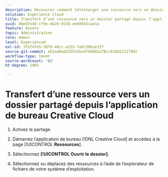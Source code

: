 ```yaml
---
description: Découvrez comment télécharger une ressource vers un dossier partagé de l’application de bureau Creative Cloud vers Experience Cloud.
solution: Experience Cloud
title: Transfert d’une ressource vers un dossier partagé depuis l’application de bureau Creative Cloud
uuid: 88e97e4d-cf9e-4b26-923b-ee60583cae1a
feature: Assets
topic: Administration
role: Admin
level: Experienced
exl-id: 3fd747e5-38f8-40cc-a255-7a0130b1e32f
source-git-commit: eb2ad8a8255915be47b6002a78cc810b522170d2
workflow-type: tm+mt
source-wordcount: '65'
ht-degree: 100%

---
```


# Transfert d’une ressource vers un dossier partagé depuis l’application de bureau Creative Cloud

1. Activez le partage.

1. Démarrez l’application de bureau [!DNL Creative Cloud] et accédez à la page [!UICONTROL **Ressources**].

1. Sélectionnez **[!UICONTROL Ouvrir le dossier].**

1. Sélectionnez ou déplacez des ressources à l’aide de l’explorateur de fichiers de votre système d’exploitation.
